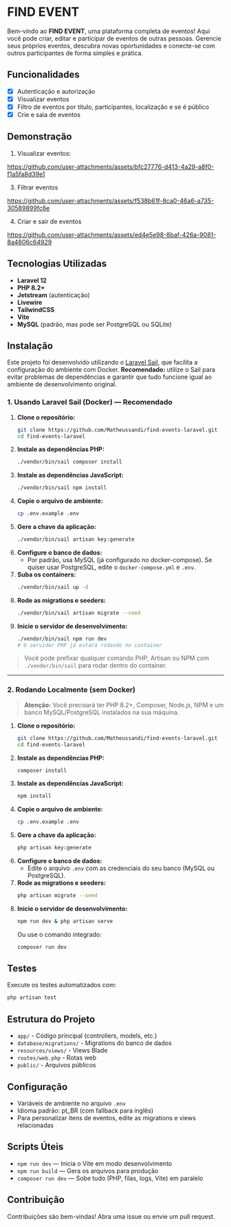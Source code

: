 # FIND EVENT

Bem-vindo ao **FIND EVENT**, uma plataforma completa de eventos! Aqui você pode criar, editar e participar de eventos de outras pessoas. Gerencie seus próprios eventos, descubra novas oportunidades e conecte-se com outros participantes de forma simples e prática.

## Funcionalidades
- [x] Autenticação e autorização
- [x] Visualizar eventos
- [x] Filtro de eventos por título, participantes, localização e se é público
- [x] Crie e saia de eventos

## Demonstração
1. Visualizar eventos:

https://github.com/user-attachments/assets/bfc27776-d413-4a29-a8f0-f1a5fa8d39e1

3. Filtrar eventos

https://github.com/user-attachments/assets/f538b61f-8ca0-46a6-a735-30589899fc6e

4. Criar e sair de eventos

https://github.com/user-attachments/assets/ed4e5e98-8baf-426a-9081-8a4806c64929

## Tecnologias Utilizadas
- **Laravel 12**
- **PHP 8.2+**
- **Jetstream** (autenticação)
- **Livewire**
- **TailwindCSS**
- **Vite**
- **MySQL** (padrão, mas pode ser PostgreSQL ou SQLite)

## Instalação

Este projeto foi desenvolvido utilizando o [Laravel Sail](https://laravel.com/docs/12.x/sail), que facilita a configuração do ambiente com Docker. **Recomendado:** utilize o Sail para evitar problemas de dependências e garantir que tudo funcione igual ao ambiente de desenvolvimento original.

### 1. Usando Laravel Sail (Docker) — Recomendado

1. **Clone o repositório:**
   ```zsh
   git clone https://github.com/Matheussandi/find-events-laravel.git
   cd find-events-laravel
   ```
2. **Instale as dependências PHP:**
   ```zsh
   ./vendor/bin/sail composer install
   ```
3. **Instale as dependências JavaScript:**
   ```zsh
   ./vendor/bin/sail npm install
   ```
4. **Copie o arquivo de ambiente:**
   ```zsh
   cp .env.example .env
   ```
5. **Gere a chave da aplicação:**
   ```zsh
   ./vendor/bin/sail artisan key:generate
   ```
6. **Configure o banco de dados:**
   - Por padrão, usa MySQL (já configurado no docker-compose). Se quiser usar PostgreSQL, edite o `docker-compose.yml` e `.env`.
7. **Suba os containers:**
   ```zsh
   ./vendor/bin/sail up -d
   ```
8. **Rode as migrations e seeders:**
   ```zsh
   ./vendor/bin/sail artisan migrate --seed
   ```
9. **Inicie o servidor de desenvolvimento:**
   ```zsh
   ./vendor/bin/sail npm run dev
   # O servidor PHP já estará rodando no container
   ```

> Você pode prefixar qualquer comando PHP, Artisan ou NPM com `./vendor/bin/sail` para rodar dentro do container.

---

### 2. Rodando Localmente (sem Docker)

> **Atenção:** Você precisará ter PHP 8.2+, Composer, Node.js, NPM e um banco MySQL/PostgreSQL instalados na sua máquina.

1. **Clone o repositório:**
   ```zsh
   git clone https://github.com/Matheussandi/find-events-laravel.git
   cd find-events-laravel
   ```
2. **Instale as dependências PHP:**
   ```zsh
   composer install
   ```
3. **Instale as dependências JavaScript:**
   ```zsh
   npm install
   ```
4. **Copie o arquivo de ambiente:**
   ```zsh
   cp .env.example .env
   ```
5. **Gere a chave da aplicação:**
   ```zsh
   php artisan key:generate
   ```
6. **Configure o banco de dados:**
   - Edite o arquivo `.env` com as credenciais do seu banco (MySQL ou PostgreSQL).
7. **Rode as migrations e seeders:**
   ```zsh
   php artisan migrate --seed
   ```
8. **Inicie o servidor de desenvolvimento:**
   ```zsh
   npm run dev & php artisan serve
   ```
   Ou use o comando integrado:
   ```zsh
   composer run dev
   ```

## Testes

Execute os testes automatizados com:
```zsh
php artisan test
```

## Estrutura do Projeto
- `app/` - Código principal (controllers, models, etc.)
- `database/migrations/` - Migrations do banco de dados
- `resources/views/` - Views Blade
- `routes/web.php` - Rotas web
- `public/` - Arquivos públicos

## Configuração
- Variáveis de ambiente no arquivo `.env`
- Idioma padrão: pt_BR (com fallback para inglês)
- Para personalizar itens de eventos, edite as migrations e views relacionadas

## Scripts Úteis
- `npm run dev` — Inicia o Vite em modo desenvolvimento
- `npm run build` — Gera os arquivos para produção
- `composer run dev` — Sobe tudo (PHP, filas, logs, Vite) em paralelo

## Contribuição
Contribuições são bem-vindas! Abra uma issue ou envie um pull request.
